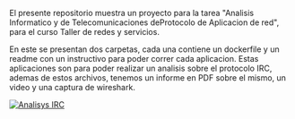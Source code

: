 El presente repositorio muestra un proyecto para la tarea "Analisis Informatico y de Telecomunicaciones deProtocolo de Aplicacion de red", para el curso Taller de redes y servicios.

En este se presentan dos carpetas, cada una contiene un dockerfile y un readme con un instructivo para poder correr cada aplicacion. Estas aplicaciones son para poder realizar un analisis sobre el protocolo IRC, ademas de estos archivos, tenemos un informe en PDF sobre el mismo, un video y una captura de wireshark.

[![Analisys IRC](https://img.youtube.com/vi/TTblLelks9E/default.jpg)](https://www.youtube.com/watch?v=TTblLelks9E)
